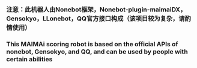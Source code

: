 ### 注意：此机器人由Nonebot框架，Nonebot-plugin-maimaiDX，Gensokyo，LLonebot，QQ官方接口构成（该项目较为复杂，请酌情使用）
### This MAIMAi scoring robot is based on the official APIs of nonebot, Gensokyo, and QQ, and can be used by people with certain abilities

